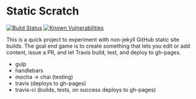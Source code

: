 # Static Scratch 

[![Build Status](https://travis-ci.org/timBrockman/static-scratch.svg?branch=master)](https://travis-ci.org/timBrockman/static-scratch)
[![Known Vulnerabilities](https://snyk.io/test/github/timbrockman/static-scratch/badge.svg)](https://snyk.io/test/github/timbrockman/static-scratch)

This is a quick project to experiment with non-jekyll GitHub static site builds. 
The goal end game is to create something that lets you edit or add content, issue a PR, and let Travis build, test, and deploy to gh-pages.

  - gulp
  - handlebars
  - mocha -> chai (testing)
  - travis (deploys to gh-pages)
  - travis-ci (builds, tests, on success deploys to gh-pages)
